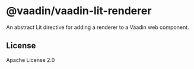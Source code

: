 # @vaadin/vaadin-lit-renderer

An abstract Lit directive for adding a renderer to a Vaadin web component.

## License

Apache License 2.0
